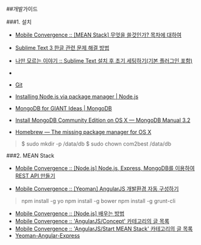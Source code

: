 ##개발가이드

###1. 설치

* [Mobile Convergence :: [MEAN Stack] 무엇을 쓸것인가? 목차에 대하여](http://mobicon.tistory.com/388)

* [Sublime Text 3 한글 관련 문제 해결 방법](http://blog.gaerae.com/2015/03/sublime-text-3-korean.html)
* [나만 모르는 이야기 :: Sublime Text 설치 후 초기 세팅하기(기본 플러그인 포함)](http://jos39.tistory.com/243)
* 
* [Git](https://git-scm.com/)

* [Installing Node.js via package manager | Node.js](https://nodejs.org/en/download/package-manager/#osx)

* [MongoDB for GIANT Ideas | MongoDB](https://www.mongodb.org/)
* [Install MongoDB Community Edition on OS X — MongoDB Manual 3.2](https://docs.mongodb.org/manual/tutorial/install-mongodb-on-os-x/)
* [Homebrew — The missing package manager for OS X](http://brew.sh/)
> \$ sudo mkdir -p /data/db
> \$ sudo chown com2best /data/db



###2. MEAN Stack

* [Mobile Convergence :: [Node.js] Node.js, Express, MongoDB를 이용하여 REST API 만들기](http://mobicon.tistory.com/197)

* [Mobile Convergence :: [Yeoman] AngularJS 개발환경 자동 구성하기](http://mobicon.tistory.com/274#recentTrackback)
> npm install -g yo
> npm install -g bower
> npm install -g grunt-cli

* [Mobile Convergence :: [Node.js] 배우는 방법](http://mobicon.tistory.com/224)
* [Mobile Convergence :: 'AngularJS/Concept' 카테고리의 글 목록](http://mobicon.tistory.com/category/AngularJS/Concept)
* [Mobile Convergence :: 'AngularJS/Start MEAN Stack' 카테고리의 글 목록](http://mobicon.tistory.com/category/AngularJS/Start%20MEAN%20Stack)
* [Yeoman-Angular-Express](https://github.com/hmalphettes/yeoman-angular-express-example)
